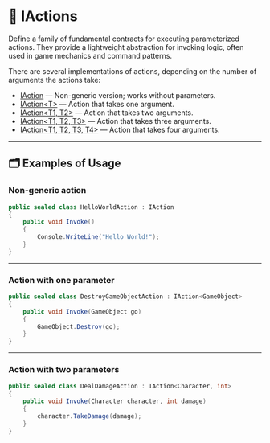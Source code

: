 # 🧩 IActions

Define a family of fundamental contracts for executing parameterized actions. They provide a lightweight
abstraction for invoking logic, often used in game mechanics and command patterns.

There are several implementations of actions, depending on the number of arguments the actions take:

- [IAction](IAction.md) — Non-generic version; works without parameters.
- [IAction&lt;T&gt;](IAction%601.md) — Action that takes one argument.
- [IAction&lt;T1, T2&gt;](IAction%602.md) — Action that takes two arguments.
- [IAction&lt;T1, T2, T3&gt;](IAction%603.md) — Action that takes three arguments.
- [IAction&lt;T1, T2, T3, T4&gt;](IAction%604.md) — Action that takes four arguments.

---

## 🗂 Examples of Usage

### Non-generic action

```csharp
public sealed class HelloWorldAction : IAction
{
    public void Invoke() 
    {
        Console.WriteLine("Hello World!");  
    } 
}
```

---

### Action with one parameter

```csharp
public sealed class DestroyGameObjectAction : IAction<GameObject>
{
    public void Invoke(GameObject go) 
    {
        GameObject.Destroy(go);  
    } 
}
```

---

### Action with two parameters

```csharp
public sealed class DealDamageAction : IAction<Character, int>
{
    public void Invoke(Character character, int damage) 
    {
        character.TakeDamage(damage);
    } 
}
```